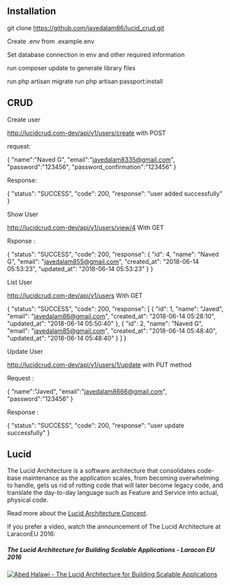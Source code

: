 ## Installation 

git clone https://github.com/javedalam86/lucid_crud.git

Create .env from .example.env

Set database connection in env and other required information

run composer update to generate library files

run php artisan migrate 
run  php artisan passport:install

## CRUD

Create user

http://lucidcrud.com-dev/api/v1/users/create  with POST

request: 

{
	"name":"Naved G",
	"email":"javedalam8335@gmail.com",
	"password":"123456",
	"password_confirmation":"123456"
}

Response:

{
    "status": "SUCCESS",
    "code": 200,
    "response": "user added successfully"
}

Show User

http://lucidcrud.com-dev/api/v1/users/view/4   With GET

Rsponse : 

{
    "status": "SUCCESS",
    "code": 200,
    "response": {
        "id": 4,
        "name": "Naved G",
        "email": "javedalam855@gmail.com",
        "created_at": "2018-06-14 05:53:23",
        "updated_at": "2018-06-14 05:53:23"
    }
}

List User 

http://lucidcrud.com-dev/api/v1/users  With GET

{
    "status": "SUCCESS",
    "code": 200,
    "response": [
        {
            "id": 1,
            "name": "Javed",
            "email": "javedalam86@gmail.com",
            "created_at": "2018-06-14 05:28:10",
            "updated_at": "2018-06-14 05:50:40"
        },
        {
            "id": 2,
            "name": "Naved G",
            "email": "javedalam85@gmail.com",
            "created_at": "2018-06-14 05:48:40",
            "updated_at": "2018-06-14 05:48:40"
        }
    ]
}

Update User

http://lucidcrud.com-dev/api/v1/users/1/update  with PUT method

Request : 

{
	"name":"Javed",
	"email":"javedalam8666@gmail.com",
	"password":"123456"
}

Response :

{
    "status": "SUCCESS",
    "code": 200,
    "response": "user update successfully"
}

## Lucid

The Lucid Architecture is a software architecture that consolidates code-base maintenance as the application scales,
from becoming overwhelming to handle, gets us rid of rotting code that will later become legacy code, and translate
the day-to-day language such as Feature and Service into actual, physical code.

Read more about the [Lucid Architecture Concept](https://medium.com/vine-lab/the-lucid-architecture-concept-ad8e9ed0258f).

If you prefer a video, watch the announcement of The Lucid Architecture at LaraconEU 2016:

##### The Lucid Architecture for Building Scalable Applications - Laracon EU 2016
[![Abed Halawi - The Lucid Architecture for Building Scalable Applications](http://img.youtube.com/vi/wSnM4JkyxPw/0.jpg)](http://www.youtube.com/watch?v=wSnM4JkyxPw "Abed Halawi - The Lucid Architecture for Building Scalable Applications")

